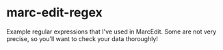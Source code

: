 # marc-edit-regex
Example regular expressions that I've used in MarcEdit.  Some are not very precise, so you'll want to check your data thoroughly!
